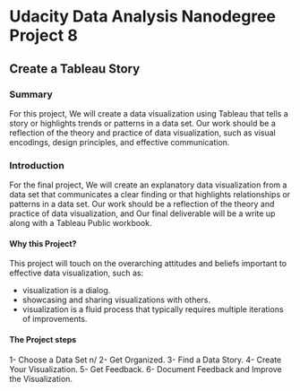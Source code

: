# Udacity Data Analysis Nanodegree Project 8

## Create a Tableau Story

### Summary
For this project, We will create a data visualization using Tableau that tells a story or highlights trends or patterns in a data set. Our work should be a reflection of the theory and practice of data visualization, such as visual encodings, design principles, and effective communication.

### Introduction
For the final project, We will create an explanatory data visualization from a data set that communicates a clear finding or that highlights relationships or patterns in a data set. Our work should be a reflection of the theory and practice of data visualization, and Our final deliverable will be a write up along with a Tableau Public workbook.

#### Why this Project?
This project will touch on the overarching attitudes and beliefs important to effective data visualization, such as:

- visualization is a dialog.
- showcasing and sharing visualizations with others.
- visualization is a fluid process that typically requires multiple iterations of improvements.

#### The Project steps
1- Choose a Data Set n/
2-  Get Organized.
3- Find a Data Story.
4- Create Your Visualization.
5- Get Feedback.
6- Document Feedback and Improve the Visualization.

